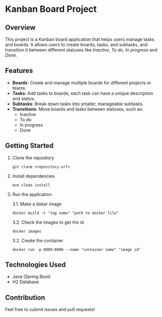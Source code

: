 # Kanban Board Project

## Overview
This project is a Kanban board application that helps users manage tasks and boards. It allows users to create boards, tasks, and subtasks, and transition it between different statuses like *Inactive*, *To do*, *In progress* and *Done*.

## Features
- **Boards**: Create and manage multiple boards for different projects or teams.
- **Tasks**: Add tasks to boards, each task can have a unique description and status.
- **Subtasks**: Break down tasks into smaller, manageable subtasks.
- **Transitions**: Move boards and tasks between statuses, such as:
  - Inactive
  - To do
  - In progress
  - Done

## Getting Started
1. Clone the repository
   ```
   git clone <repository-url>
   ```
2. Install dependencies
   ```
   mvn clean install
   ```
3. Run the application

   3.1. Make a doker image
   ```
   docker build -t "tag name" "path to docker file"
   ```
   3.2. Check the images to get the id
   ```
   docker images
   ```
   3.2. Create the container
   ```
   docker run -p 8080:8080 --name "container name" "image id"
   ```

## Technologies Used
- Java (Spring Boot)
- H2 Database

## Contribution
Feel free to submit issues and pull requests!
